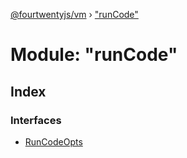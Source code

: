 [@fourtwentyjs/vm](../README.md) › ["runCode"](_runcode_.md)

# Module: "runCode"

## Index

### Interfaces

* [RunCodeOpts](../interfaces/_runcode_.runcodeopts.md)
